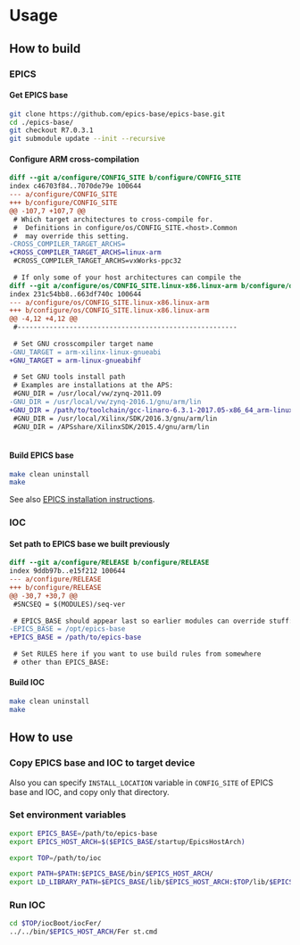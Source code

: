 # Usage

## How to build

### EPICS

#### Get EPICS base

```bash
git clone https://github.com/epics-base/epics-base.git
cd ./epics-base/
git checkout R7.0.3.1
git submodule update --init --recursive
```

#### Configure ARM cross-compilation

```diff
diff --git a/configure/CONFIG_SITE b/configure/CONFIG_SITE
index c46703f84..7070de79e 100644
--- a/configure/CONFIG_SITE
+++ b/configure/CONFIG_SITE
@@ -107,7 +107,7 @@
 # Which target architectures to cross-compile for.
 #  Definitions in configure/os/CONFIG_SITE.<host>.Common
 #  may override this setting.
-CROSS_COMPILER_TARGET_ARCHS=
+CROSS_COMPILER_TARGET_ARCHS=linux-arm
 #CROSS_COMPILER_TARGET_ARCHS=vxWorks-ppc32
 
 # If only some of your host architectures can compile the
diff --git a/configure/os/CONFIG_SITE.linux-x86.linux-arm b/configure/os/CONFIG_SITE.linux-x86.linux-arm
index 231c54bb8..663df740c 100644
--- a/configure/os/CONFIG_SITE.linux-x86.linux-arm
+++ b/configure/os/CONFIG_SITE.linux-x86.linux-arm
@@ -4,12 +4,12 @@
 #-------------------------------------------------------
 
 # Set GNU crosscompiler target name
-GNU_TARGET = arm-xilinx-linux-gnueabi
+GNU_TARGET = arm-linux-gnueabihf
 
 # Set GNU tools install path
 # Examples are installations at the APS:
 #GNU_DIR = /usr/local/vw/zynq-2011.09
-GNU_DIR = /usr/local/vw/zynq-2016.1/gnu/arm/lin
+GNU_DIR = /path/to/toolchain/gcc-linaro-6.3.1-2017.05-x86_64_arm-linux-gnueabihf
 #GNU_DIR = /usr/local/Xilinx/SDK/2016.3/gnu/arm/lin
 #GNU_DIR = /APSshare/XilinxSDK/2015.4/gnu/arm/lin
 
```

#### Build EPICS base

```bash
make clean uninstall
make
```

See also [EPICS installation instructions](https://epics.anl.gov/base/R7-0/3-docs/README.html).

### IOC

#### Set path to EPICS base we built previously

```diff
diff --git a/configure/RELEASE b/configure/RELEASE
index 9ddb97b..e15f212 100644
--- a/configure/RELEASE
+++ b/configure/RELEASE
@@ -30,7 +30,7 @@
 #SNCSEQ = $(MODULES)/seq-ver
 
 # EPICS_BASE should appear last so earlier modules can override stuff:
-EPICS_BASE = /opt/epics-base
+EPICS_BASE = /path/to/epics-base
 
 # Set RULES here if you want to use build rules from somewhere
 # other than EPICS_BASE:
```

#### Build IOC

```bash
make clean uninstall
make
```

## How to use

### Copy EPICS base and IOC to target device

Also you can specify `INSTALL_LOCATION` variable in `CONFIG_SITE` of EPICS base and IOC, and copy only that directory.

### Set environment variables

```bash
export EPICS_BASE=/path/to/epics-base
export EPICS_HOST_ARCH=$($EPICS_BASE/startup/EpicsHostArch)

export TOP=/path/to/ioc

export PATH=$PATH:$EPICS_BASE/bin/$EPICS_HOST_ARCH/
export LD_LIBRARY_PATH=$EPICS_BASE/lib/$EPICS_HOST_ARCH:$TOP/lib/$EPICS_HOST_ARCH:$LD_LIBRARY_PATH
```

### Run IOC

```bash
cd $TOP/iocBoot/iocFer/
../../bin/$EPICS_HOST_ARCH/Fer st.cmd
```
